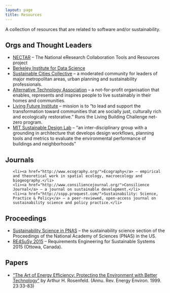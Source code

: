 ```yaml
---
layout: page
title: Resources
---
```



<p>A collection of resources that are related to software and/or sustainability.</p>

<h2>Orgs and Thought Leaders</h2>
<ul>
	<li><a href="https://nectar.org.au/">NECTAR</a> – The National eResearch Collaboration Tools and Resources project</li>
	<li><a href="https://bids.berkeley.edu/">Berkeley Institute for Data Science</a></li>
	<li><a href="http://www.sustainablecitiescollective.com/">Sustainable Cities Collective</a>  – a moderated community for leaders of major metropolitan areas, urban planning and sustainability professionals.</li>
	<li><a href="http://www.ata.org.au/">Alternative Technology Association</a> – a not-for-profit organisation that enables, represents and inspires people to live sustainably in their homes and communities.</li>
	<li><a href="https://living-future.org/">Living Future Institute</a> – mission is to “to lead and support the transformation toward communities that are socially just, culturally rich and ecologically restorative.” Runs the Living Building Challenge net-zero program.</li>
	<li><a href="http://web.mit.edu/SustainableDesignLab/">MIT Sustainable Design Lab</a> – “an inter-disciplinary group with a grounding in architecture that develops design workflows, planning tools and metrics to evaluate the environmental performance of buildings and neighborhoods”</li>

</ul>

<h2>Journals</h2>
<ul>

	<li><a href="http://www.ecography.org/">Ecography</a> – empirical and theoretical work in spatial ecology, macroecology and biogeography.</li>
	<li><a href="http://www.consiliencejournal.org/">Consilience Journal</a> – a journal on sustainable development.</li>
	<li><a href="http://sspp.proquest.com/">Sustainability: Science, Practice & Policy</a> – a peer-reviewed, open-access journal on sustainability science and policy practice.</li>
</ul>

<h2>Proceedings</h2>
<ul>
	<li><a href="http://sustainability.pnas.org/">Sustainability Science in PNAS</a> – the sustainability science section of the Proceedings of the National Academy of Sciences (PNAS) in the US.</li>
	<li><a href="http://ceur-ws.org/Vol-1416/">RE4SuSy 2015</a> – Requirements Engineering for Sustainable Systems 2015 (Ottowa, Canada).</li>
</ul>

<h2>Papers</h2>
<ul>
	<li><a href="http://www.energy.ca.gov/commissioners/rosenfeld_docs/2000-10_ROSENFELD_AUTOBIO.PDF">“The Art of Energy Efficiency: Protecting the Environment with Better Technology”</a> by Arthur H. Rosenfeld. (Annu. Rev. Energy Environ. 1999. 23:33-83)</li>
</ul>
